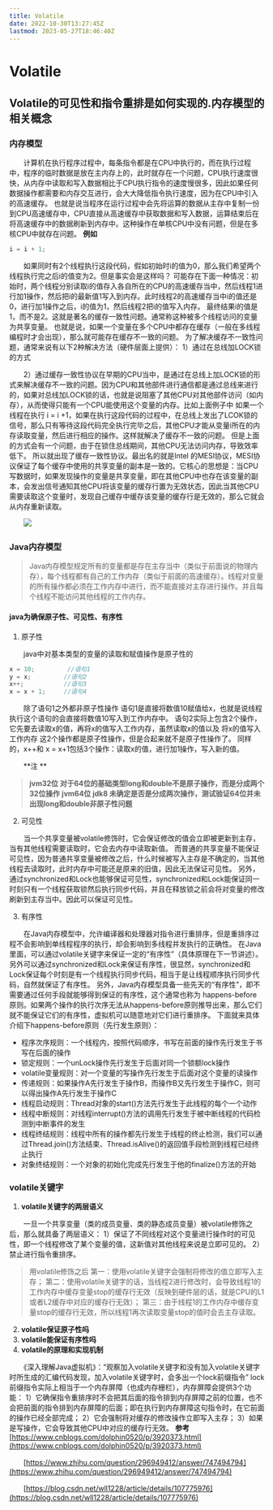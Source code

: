 ```yaml
---
title: Volatile
date: 2022-10-30T13:27:45Z
lastmod: 2023-05-27T18:46:40Z
---
```


# Volatile

## Volatile的可见性和指令重排是如何实现的.内存模型的相关概念

### 内存模型

　　计算机在执行程序过程中，每条指令都是在CPU中执行的，而在执行过程中，程序的临时数据是放在主内存上的，此时就存在一个问题，CPU执行速度很快，从内存中读取和写入数据相比于CPU执行指令的速度慢很多，因此如果任何数据操作都需要和内存交互进行，会大大降低指令执行速度，因为在CPU中引入的高速缓存。
也就是说当程序在运行过程中会先将运算的数据从主存中复制一份到CPU高速缓存中，CPU直接从高速缓存中获取数据和写入数据，运算结束后在将高速缓存中的数据刷新到内存中。这种操作在单核CPU中没有问题，但是在多核CPU中就存在问题。
**例如**

```java
i = i + 1;
```

　　如果同时有2个线程执行这段代码，假如初始时i的值为0，那么我们希望两个线程执行完之后i的值变为2。但是事实会是这样吗？
可能存在下面一种情况：初始时，两个线程分别读取i的值存入各自所在的CPU的高速缓存当中，然后线程1进行加1操作，然后把i的最新值1写入到内存。此时线程2的高速缓存当中i的值还是0，进行加1操作之后，i的值为1，然后线程2把i的值写入内存。
最终结果i的值是1，而不是2。这就是著名的缓存一致性问题。通常称这种被多个线程访问的变量为共享变量。
也就是说，如果一个变量在多个CPU中都存在缓存（一般在多线程编程时才会出现），那么就可能存在缓存不一致的问题。
为了解决缓存不一致性问题，通常来说有以下2种解决方法（硬件层面上提供）：
1）通过在总线加LOCK​锁的方式

　　​2）通过缓存一致性协议​​在早期的CPU当中，是通过在总线上加LOCK​锁的形式来解决缓存不一致的问题。因为CPU和其他部件进行通信都是通过总线来进行的，如果对总线加LOCK​锁的话，也就是说阻塞了其他CPU对其他部件访问（如内存），从而使得只能有一个CPU能使用这个变量的内存。比如上面例子中 如果一个线程在执行 i = i +1，如果在执行这段代码的过程中，在总线上发出了LCOK​锁的信号，那么只有等待这段代码完全执行完毕之后，其他CPU才能从变量i所在的内存读取变量，然后进行相应的操作。这样就解决了缓存不一致的问题。
但是上面的方式会有一个问题，由于在锁住总线期间，其他CPU无法访问内存，导致效率低下。
所以就出现了缓存一致性协议。最出名的就是Intel 的MESI协议，MESI协议保证了每个缓存中使用的共享变量的副本是一致的。它核心的思想是：当CPU写数据时，如果发现操作的变量是共享变量，即在其他CPU中也存在该变量的副本，会发出信号通知其他CPU将该变量的缓存行置为无效状态，因此当其他CPU需要读取这个变量时，发现自己缓存中缓存该变量的缓存行是无效的，那么它就会从内存重新读取。

　　![](/assets/net-img-1639574230606-ee713d6a-1223-4275-bfaa-f60258aa6eea-20221030132914-2yfiwaf.jpeg)

### Java内存模型

> Java内存模型规定所有的变量都是存在主存当中（类似于前面说的物理内存），每个线程都有自己的工作内存（类似于前面的高速缓存）。线程对变量的所有操作都必须在工作内存中进行，而不能直接对主存进行操作。并且每个线程不能访问其他线程的工作内存。

#### java为确保原子性、可见性、有序性

1. 原子性

　　java中对基本类型的变量的读取和赋值操作是原子性的

```java
x = 10;         //语句1
y = x;         //语句2
x++;           //语句3
x = x + 1;     //语句4
```

　　除了语句1之外都非原子性操作
语句1是直接将数值10赋值给x，也就是说线程执行这个语句的会直接将数值10写入到工作内存中。
语句2实际上包含2个操作，它先要去读取x的值，再将x的值写入工作内存，虽然读取x的值以及 将x的值写入工作内存 这2个操作都是原子性操作，但是合起来就不是原子性操作了。
同样的，x++和 x = x+1包括3个操作：读取x的值，进行加1操作，写入新的值。

　　**注 **

> **jvm32位 对于64位的基础类型long和double不是原子操作，而是分成两个32位操作**
> **jvm64位 jdk8 未确定是否是分成两次操作，测试验证64位并未出现long和double非原子性问题**

2. 可见性

　　当一个共享变量被volatile修饰时，它会保证修改的值会立即被更新到主存，当有其他线程需要读取时，它会去内存中读取新值。
而普通的共享变量不能保证可见性，因为普通共享变量被修改之后，什么时候被写入主存是不确定的，当其他线程去读取时，此时内存中可能还是原来的旧值，因此无法保证可见性。
另外，通过synchronized和Lock也能够保证可见性，synchronized和Lock能保证同一时刻只有一个线程获取锁然后执行同步代码，并且在释放锁之前会将对变量的修改刷新到主存当中。因此可以保证可见性。

3. 有序性

　　在Java内存模型中，允许编译器和处理器对指令进行重排序，但是重排序过程不会影响到单线程程序的执行，却会影响到多线程并发执行的正确性。
在Java里面，可以通过volatile关键字来保证一定的“有序性”（具体原理在下一节讲述）。另外可以通过synchronized和Lock来保证有序性，很显然，synchronized和Lock保证每个时刻是有一个线程执行同步代码，相当于是让线程顺序执行同步代码，自然就保证了有序性。
另外，Java内存模型具备一些先天的“有序性”，即不需要通过任何手段就能够得到保证的有序性，这个通常也称为 happens-before 原则。如果两个操作的执行次序无法从happens-before原则推导出来，那么它们就不能保证它们的有序性，虚拟机可以随意地对它们进行重排序。
下面就来具体介绍下happens-before原则（先行发生原则）：

- 程序次序规则：一个线程内，按照代码顺序，书写在前面的操作先行发生于书写在后面的操作
- 锁定规则：一个unLock操作先行发生于后面对同一个锁额lock操作
- volatile变量规则：对一个变量的写操作先行发生于后面对这个变量的读操作
- 传递规则：如果操作A先行发生于操作B，而操作B又先行发生于操作C，则可以得出操作A先行发生于操作C
- 线程启动规则：Thread对象的start()方法先行发生于此线程的每个一个动作
- 线程中断规则：对线程interrupt()方法的调用先行发生于被中断线程的代码检测到中断事件的发生
- 线程终结规则：线程中所有的操作都先行发生于线程的终止检测，我们可以通过Thread.join()方法结束、Thread.isAlive()的返回值手段检测到线程已经终止执行
- 对象终结规则：一个对象的初始化完成先行发生于他的finalize()方法的开始

### volatile关键字

1. **volatile关键字的两层语义**

　　一旦一个共享变量（类的成员变量、类的静态成员变量）被volatile修饰之后，那么就具备了两层语义：
1）保证了不同线程对这个变量进行操作时的可见性，即一个线程修改了某个变量的值，这新值对其他线程来说是立即可见的。
2）禁止进行指令重排序。

> 用volatile修饰之后
> 第一：使用volatile关键字会强制将修改的值立即写入主存；
> 第二：使用volatile关键字的话，当线程2进行修改时，会导致线程1的工作内存中缓存变量stop的缓存行无效（反映到硬件层的话，就是CPU的L1或者L2缓存中对应的缓存行无效）；
> 第三：由于线程1的工作内存中缓存变量stop的缓存行无效，所以线程1再次读取变量stop的值时会去主存读取。

2. **volatile保证原子性吗**
3. **volatile能保证有序性吗**
4. **volatile的原理和实现机制**

　　《深入理解Java虚拟机》：“观察加入volatile关键字和没有加入volatile关键字时所生成的汇编代码发现，加入volatile关键字时，会多出一个lock前缀指令”
lock前缀指令实际上相当于一个内存屏障（也成内存栅栏），内存屏障会提供3个功能：
1）它确保指令重排序时不会把其后面的指令排到内存屏障之前的位置，也不会把前面的指令排到内存屏障的后面；即在执行到内存屏障这句指令时，在它前面的操作已经全部完成；
2）它会强制将对缓存的修改操作立即写入主存；
3）如果是写操作，它会导致其他CPU中对应的缓存行无效。
**参考**
[https://www.cnblogs.com/dolphin0520/p/3920373.html](https://www.cnblogs.com/dolphin0520/p/3920373.html)

　　[https://www.zhihu.com/question/296949412/answer/747494794](https://www.zhihu.com/question/296949412/answer/747494794)

　　[https://blog.csdn.net/wll1228/article/details/107775976](https://blog.csdn.net/wll1228/article/details/107775976)

　　‍

